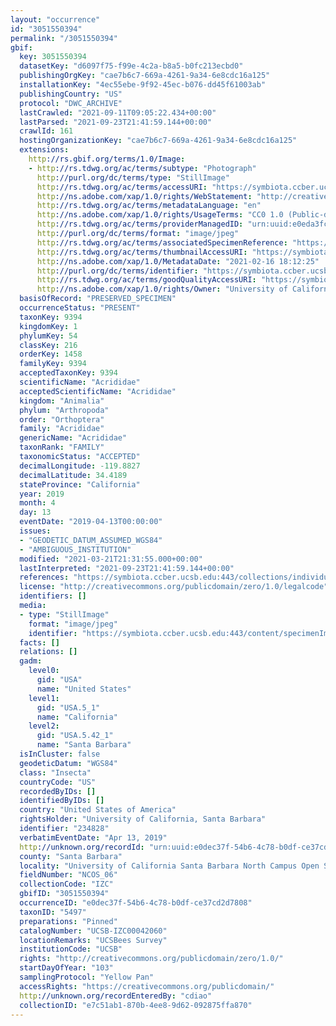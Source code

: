 ```yaml
---
layout: "occurrence"
id: "3051550394"
permalink: "/3051550394"
gbif:
  key: 3051550394
  datasetKey: "d6097f75-f99e-4c2a-b8a5-b0fc213ecbd0"
  publishingOrgKey: "cae7b6c7-669a-4261-9a34-6e8cdc16a125"
  installationKey: "4ec55ebe-9f92-45ec-b076-dd45f61003ab"
  publishingCountry: "US"
  protocol: "DWC_ARCHIVE"
  lastCrawled: "2021-09-11T09:05:22.434+00:00"
  lastParsed: "2021-09-23T21:41:59.144+00:00"
  crawlId: 161
  hostingOrganizationKey: "cae7b6c7-669a-4261-9a34-6e8cdc16a125"
  extensions:
    http://rs.gbif.org/terms/1.0/Image:
    - http://rs.tdwg.org/ac/terms/subtype: "Photograph"
      http://purl.org/dc/terms/type: "StillImage"
      http://rs.tdwg.org/ac/terms/accessURI: "https://symbiota.ccber.ucsb.edu:443/content/specimenImages/UCSB_IZC/UCSB-IZC00042/UCSB-IZC00042060.jpg"
      http://ns.adobe.com/xap/1.0/rights/WebStatement: "http://creativecommons.org/publicdomain/zero/1.0/"
      http://rs.tdwg.org/ac/terms/metadataLanguage: "en"
      http://ns.adobe.com/xap/1.0/rights/UsageTerms: "CC0 1.0 (Public-domain)"
      http://rs.tdwg.org/ac/terms/providerManagedID: "urn:uuid:e0eda3fc-28b0-42ef-b11b-b548a17a2091"
      http://purl.org/dc/terms/format: "image/jpeg"
      http://rs.tdwg.org/ac/terms/associatedSpecimenReference: "https://symbiota.ccber.ucsb.edu:443/collections/individual/index.php?occid=234828"
      http://rs.tdwg.org/ac/terms/thumbnailAccessURI: "https://symbiota.ccber.ucsb.edu:443/content/specimenImages/UCSB_IZC/UCSB-IZC00042/UCSB-IZC00042060_tn.jpg"
      http://ns.adobe.com/xap/1.0/MetadataDate: "2021-02-16 18:12:25"
      http://purl.org/dc/terms/identifier: "https://symbiota.ccber.ucsb.edu:443/content/specimenImages/UCSB_IZC/UCSB-IZC00042/UCSB-IZC00042060.jpg"
      http://rs.tdwg.org/ac/terms/goodQualityAccessURI: "https://symbiota.ccber.ucsb.edu:443/content/specimenImages/UCSB_IZC/UCSB-IZC00042/UCSB-IZC00042060.jpg"
      http://ns.adobe.com/xap/1.0/rights/Owner: "University of California, Santa Barbara"
  basisOfRecord: "PRESERVED_SPECIMEN"
  occurrenceStatus: "PRESENT"
  taxonKey: 9394
  kingdomKey: 1
  phylumKey: 54
  classKey: 216
  orderKey: 1458
  familyKey: 9394
  acceptedTaxonKey: 9394
  scientificName: "Acrididae"
  acceptedScientificName: "Acrididae"
  kingdom: "Animalia"
  phylum: "Arthropoda"
  order: "Orthoptera"
  family: "Acrididae"
  genericName: "Acrididae"
  taxonRank: "FAMILY"
  taxonomicStatus: "ACCEPTED"
  decimalLongitude: -119.8827
  decimalLatitude: 34.4189
  stateProvince: "California"
  year: 2019
  month: 4
  day: 13
  eventDate: "2019-04-13T00:00:00"
  issues:
  - "GEODETIC_DATUM_ASSUMED_WGS84"
  - "AMBIGUOUS_INSTITUTION"
  modified: "2021-03-21T21:31:55.000+00:00"
  lastInterpreted: "2021-09-23T21:41:59.144+00:00"
  references: "https://symbiota.ccber.ucsb.edu:443/collections/individual/index.php?occid=234828"
  license: "http://creativecommons.org/publicdomain/zero/1.0/legalcode"
  identifiers: []
  media:
  - type: "StillImage"
    format: "image/jpeg"
    identifier: "https://symbiota.ccber.ucsb.edu:443/content/specimenImages/UCSB_IZC/UCSB-IZC00042/UCSB-IZC00042060.jpg"
  facts: []
  relations: []
  gadm:
    level0:
      gid: "USA"
      name: "United States"
    level1:
      gid: "USA.5_1"
      name: "California"
    level2:
      gid: "USA.5.42_1"
      name: "Santa Barbara"
  isInCluster: false
  geodeticDatum: "WGS84"
  class: "Insecta"
  countryCode: "US"
  recordedByIDs: []
  identifiedByIDs: []
  country: "United States of America"
  rightsHolder: "University of California, Santa Barbara"
  identifier: "234828"
  verbatimEventDate: "Apr 13, 2019"
  http://unknown.org/recordId: "urn:uuid:e0dec37f-54b6-4c78-b0df-ce37cd2d7808"
  county: "Santa Barbara"
  locality: "University of California Santa Barbara North Campus Open Space"
  fieldNumber: "NCOS_06"
  collectionCode: "IZC"
  gbifID: "3051550394"
  occurrenceID: "e0dec37f-54b6-4c78-b0df-ce37cd2d7808"
  taxonID: "5497"
  preparations: "Pinned"
  catalogNumber: "UCSB-IZC00042060"
  locationRemarks: "UCSBees Survey"
  institutionCode: "UCSB"
  rights: "http://creativecommons.org/publicdomain/zero/1.0/"
  startDayOfYear: "103"
  samplingProtocol: "Yellow Pan"
  accessRights: "https://creativecommons.org/publicdomain/"
  http://unknown.org/recordEnteredBy: "cdiao"
  collectionID: "e7c51ab1-870b-4ee8-9d62-092875ffa870"
---
```

